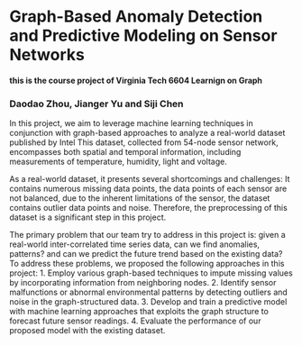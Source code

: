 # Graph-Based Anomaly Detection and Predictive Modeling on Sensor Networks

#### this is the course project of Virginia Tech 6604 Learnign on Graph

### Daodao Zhou, Jianger Yu and Siji Chen

In this project, we aim to leverage machine learning techniques in conjunction with graph-based approaches to analyze a real-world dataset published by Intel This dataset, collected from 54-node sensor network, encompasses both spatial and temporal information, including measurements of temperature, humidity, light and voltage.


As a real-world dataset, it presents several shortcomings and challenges: It contains numerous missing data points, the data points of each sensor are not balanced, due to the inherent limitations of the sensor, the dataset contains outlier data points and noise. Therefore, the preprocessing of this dataset is a significant step in this project.

The primary problem that our team try to address in this project is: given a real-world inter-correlated time series data, can we find anomalies, patterns? and can we predict the future trend based on the existing data? To address these problems, we proposed the following approaches in this project: 1. Employ various graph-based techniques to impute missing values by incorporating information from neighboring nodes. 2. Identify sensor malfunctions or abnormal environmental patterns by detecting outliers and noise in the graph-structured data. 3. Develop and train a predictive model with machine learning approaches that exploits the graph structure to forecast future sensor readings. 4. Evaluate the performance of our proposed model with the existing dataset.
